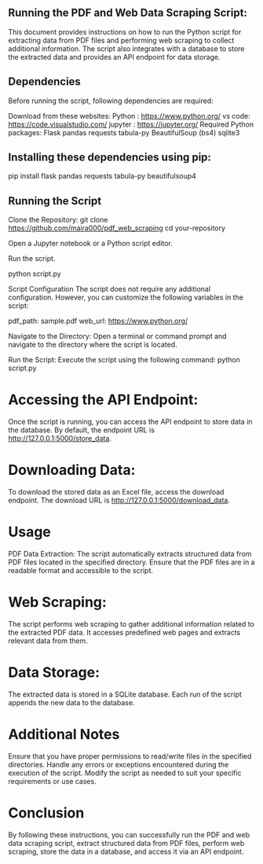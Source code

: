## Running the PDF and Web Data Scraping Script:
This document provides instructions on how to run the Python script for extracting data from PDF files and performing web scraping to collect additional information. The script also integrates with a database to store the extracted data and provides an API endpoint for data storage.

## Dependencies
Before running the script, following dependencies are required:

Download from these websites:
Python : https://www.python.org/
vs code: https://code.visualstudio.com/
jupyter : https://jupyter.org/
Required Python packages:
Flask
pandas
requests
tabula-py
BeautifulSoup (bs4)
sqlite3

## Installing these dependencies using pip:

pip install flask pandas requests tabula-py beautifulsoup4

## Running the Script
Clone the Repository: 
git clone https://github.com/maira000/pdf_web_scraping
cd your-repository

Open a Jupyter notebook or a Python script editor.

Run the script.

python script.py

Script Configuration
The script does not require any additional configuration. However, you can customize the following variables in the script:

pdf_path: sample.pdf
web_url: https://www.python.org/

Navigate to the Directory: 
Open a terminal or command prompt and navigate to the directory where the script is located.

Run the Script: 
Execute the script using the following command:
python script.py

# Accessing the API Endpoint: 
Once the script is running, you can access the API endpoint to store data in the database. By default, the endpoint URL is http://127.0.0.1:5000/store_data.

# Downloading Data: 
To download the stored data as an Excel file, access the download endpoint. The download URL is http://127.0.0.1:5000/download_data.

# Usage
PDF Data Extraction: The script automatically extracts structured data from PDF files located in the specified directory. Ensure that the PDF files are in a readable format and accessible to the script.

# Web Scraping: 
The script performs web scraping to gather additional information related to the extracted PDF data. It accesses predefined web pages and extracts relevant data from them.

# Data Storage: 
The extracted data is stored in a SQLite database. Each run of the script appends the new data to the database.

# Additional Notes
Ensure that you have proper permissions to read/write files in the specified directories.
Handle any errors or exceptions encountered during the execution of the script.
Modify the script as needed to suit your specific requirements or use cases.

# Conclusion
By following these instructions, you can successfully run the PDF and web data scraping script, extract structured data from PDF files, perform web scraping, store the data in a database, and access it via an API endpoint.





